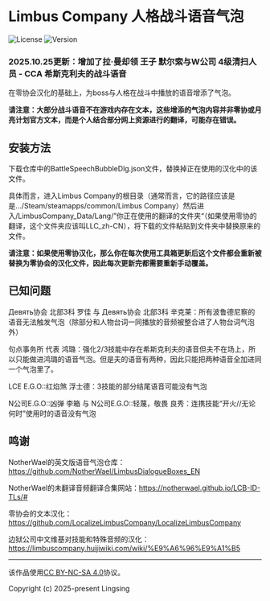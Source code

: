 # Limbus Company 人格战斗语音气泡

![License](https://img.shields.io/badge/License-CC%20BY--NC--SA%204.0-green) ![Version](https://img.shields.io/badge/Version-2025102401-blue)

### 2025.10.25更新：增加了拉·曼却领 王子 默尔索与W公司 4级清扫人员 - CCA 希斯克利夫的战斗语音

在零协会汉化的基础上，为boss与人格在战斗中播放的语音增添了气泡。

**请注意：大部分战斗语音不在游戏内存在文本，这些增添的气泡内容并非零协或月亮计划官方文本，而是个人结合部分网上资源进行的翻译，可能存在错误。**

## 安装方法

下载仓库中的BattleSpeechBubbleDlg.json文件，替换掉正在使用的汉化中的该文件。

具体而言，进入Limbus Company的根目录（通常而言，它的路径应该是是.../Steam/steamapps/common/Limbus Company）然后进入/LimbusCompany_Data/Lang/”你正在使用的翻译的文件夹“（如果使用零协的翻译，这个文件夹应该叫LLC_zh-CN），将下载的文件粘贴到文件夹中替换原来的文件。

**请注意：如果使用零协汉化，那么你在每次使用工具箱更新后这个文件都会重新被替换为零协会的汉化文件，因此每次更新完都需要重新手动覆盖。**

## 已知问题

Девять协会 北部3科 罗佳 与 Девять协会 北部3科 辛克莱：所有波鲁德尼察的语音无法触发气泡（除部分和人物台词一同播放的音频被整合进了人物台词气泡外）

句点事务所 代表 鸿璐：强化2/3技能中存在希斯克利夫的语音但夫不在场上，所以只能做进鸿璐的语音气泡。但是夫的语音有两种，因此只能把两种语音全加进同一个气泡里了。

LCE E.G.O::红焰煞 浮士德：3技能的部分结尾语音可能没有气泡

N公司E.G.O::凶弹 李箱 与 N公司E.G.O::轻蔑，敬畏 良秀：连携技能“开火//无论何时”使用时的语音没有气泡

## 鸣谢

NotherWael的英文版语音气泡仓库：https://github.com/NotherWael/LimbusDialogueBoxes_EN

NotherWael的未翻译音频翻译合集网站：https://notherwael.github.io/LCB-ID-TLs/#

零协会的文本汉化：https://github.com/LocalizeLimbusCompany/LocalizeLimbusCompany

边狱公司中文维基对技能和特殊音频的汉化：https://limbuscompany.huijiwiki.com/wiki/%E9%A6%96%E9%A1%B5

---

该作品使用[CC BY-NC-SA 4.0](https://creativecommons.org/licenses/by-nc-sa/4.0/)协议。

Copyright (c) 2025-present Lingsing
